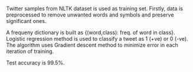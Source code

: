 Twitter samples from NLTK dataset is used as training set. 
Firstly, data is preprocessed to remove unwanted words and symbols and preserve significant ones. 

A frequeny dictionary is built as {(word,class): freq. of word in class}. 
Logistic regression method is used to classify a tweet as 1 (+ve) or 0 (-ve). 
The algorithm uses Gradient descent method to minimize error in each iteration of training.

Test accuracy is 99.5%.
